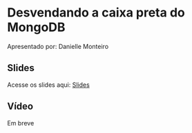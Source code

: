 # Desvendando a caixa preta do MongoDB

Apresentado por: Danielle Monteiro


## Slides

Acesse os slides aqui: [Slides](./)


## Vídeo

Em breve
